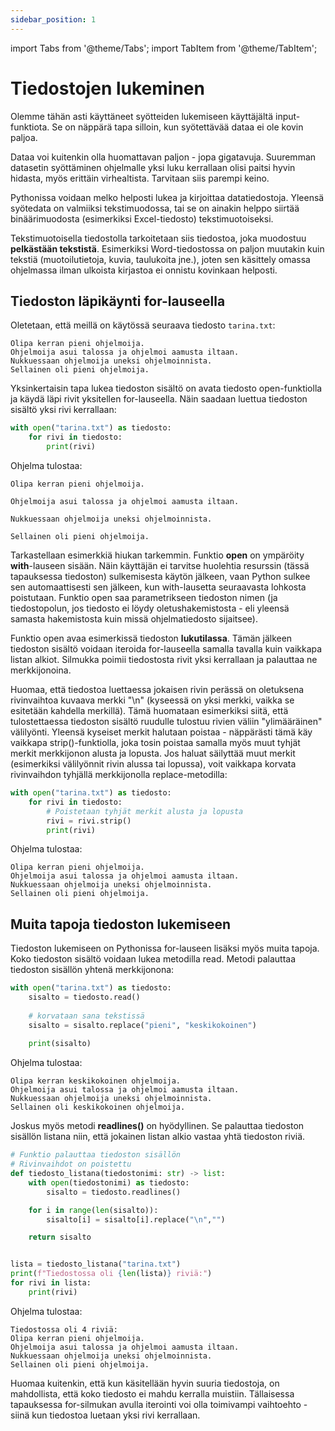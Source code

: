 ```yaml
---
sidebar_position: 1
---
```

import Tabs from '@theme/Tabs';
import TabItem from '@theme/TabItem';


# Tiedostojen lukeminen

Olemme tähän asti käyttäneet syötteiden lukemiseen käyttäjältä input-funktiota. Se on näppärä tapa silloin, kun syötettävää dataa ei ole kovin paljoa.

Dataa voi kuitenkin olla huomattavan paljon - jopa gigatavuja. Suuremman datasetin syöttäminen ohjelmalle yksi luku kerrallaan olisi paitsi hyvin hidasta, myös erittäin virhealtista. Tarvitaan siis parempi keino.

Pythonissa voidaan melko helposti lukea ja kirjoittaa datatiedostoja. Yleensä syötedata on valmiiksi tekstimuodossa, tai se on ainakin helppo siirtää binäärimuodosta (esimerkiksi Excel-tiedosto) tekstimuotoiseksi.

Tekstimuotoisella tiedostolla tarkoitetaan siis tiedostoa, joka muodostuu **pelkästään tekstistä**. Esimerkiksi Word-tiedostossa on paljon muutakin kuin tekstiä (muotoilutietoja, kuvia, taulukoita jne.), joten sen käsittely omassa ohjelmassa ilman ulkoista kirjastoa ei onnistu kovinkaan helposti.

## Tiedoston läpikäynti for-lauseella

Oletetaan, että meillä on käytössä seuraava tiedosto `tarina.txt`:

``` 
Olipa kerran pieni ohjelmoija.
Ohjelmoija asui talossa ja ohjelmoi aamusta iltaan.
Nukkuessaan ohjelmoija uneksi ohjelmoinnista.
Sellainen oli pieni ohjelmoija.
 ```

Yksinkertaisin tapa lukea tiedoston sisältö on avata tiedosto open-funktiolla ja käydä läpi rivit yksitellen for-lauseella. Näin saadaan luettua tiedoston sisältö yksi rivi kerrallaan:

```python 
with open("tarina.txt") as tiedosto:
    for rivi in tiedosto:
        print(rivi)
 ```

Ohjelma tulostaa:
```
Olipa kerran pieni ohjelmoija.

Ohjelmoija asui talossa ja ohjelmoi aamusta iltaan.

Nukkuessaan ohjelmoija uneksi ohjelmoinnista.

Sellainen oli pieni ohjelmoija.
 ```

Tarkastellaan esimerkkiä hiukan tarkemmin. Funktio **open** on ympäröity **with**-lauseen sisään. Näin käyttäjän ei tarvitse huolehtia resurssin (tässä tapauksessa tiedoston) sulkemisesta käytön jälkeen, vaan Python sulkee sen automaattisesti sen jälkeen, kun with-lausetta seuraavasta lohkosta poistutaan. Funktio open saa parametrikseen tiedoston nimen (ja tiedostopolun, jos tiedosto ei löydy oletushakemistosta - eli yleensä samasta hakemistosta kuin missä ohjelmatiedosto sijaitsee).

Funktio open avaa esimerkissä tiedoston **lukutilassa**. Tämän jälkeen tiedoston sisältö voidaan iteroida for-lauseella samalla tavalla kuin vaikkapa listan alkiot. Silmukka poimii tiedostosta rivit yksi kerrallaan ja palauttaa ne merkkijonoina.

Huomaa, että tiedostoa luettaessa jokaisen rivin perässä on oletuksena rivinvaihtoa kuvaava merkki "\n" (kyseessä on yksi merkki, vaikka se esitetään kahdella merkillä). Tämä huomataan esimerkiksi siitä, että tulostettaessa tiedoston sisältö ruudulle tulostuu rivien väliin "ylimääräinen" välilyönti. Yleensä kyseiset merkit halutaan poistaa - näppärästi tämä käy vaikkapa strip()-funktiolla, joka tosin poistaa samalla myös muut tyhjät merkit merkkijonon alusta ja lopusta. Jos haluat säilyttää muut merkit (esimerkiksi välilyönnit rivin alussa tai lopussa), voit vaikkapa korvata rivinvaihdon tyhjällä merkkijonolla replace-metodilla:

```python 
with open("tarina.txt") as tiedosto:
    for rivi in tiedosto:
        # Poistetaan tyhjät merkit alusta ja lopusta
        rivi = rivi.strip()
        print(rivi)
 ```

Ohjelma tulostaa:
```
Olipa kerran pieni ohjelmoija.
Ohjelmoija asui talossa ja ohjelmoi aamusta iltaan.
Nukkuessaan ohjelmoija uneksi ohjelmoinnista.
Sellainen oli pieni ohjelmoija.
 ```

## Muita tapoja tiedoston lukemiseen

Tiedoston lukemiseen on Pythonissa for-lauseen lisäksi myös muita tapoja. Koko tiedoston sisältö voidaan lukea metodilla read. Metodi palauttaa tiedoston sisällön yhtenä merkkijonona:

```python 
with open("tarina.txt") as tiedosto:
    sisalto = tiedosto.read()
    
    # korvataan sana tekstissä
    sisalto = sisalto.replace("pieni", "keskikokoinen")
    
    print(sisalto)
 ```

Ohjelma tulostaa:
```
Olipa kerran keskikokoinen ohjelmoija.
Ohjelmoija asui talossa ja ohjelmoi aamusta iltaan.
Nukkuessaan ohjelmoija uneksi ohjelmoinnista.
Sellainen oli keskikokoinen ohjelmoija.
 ```

Joskus myös metodi **readlines()** on hyödyllinen. Se palauttaa tiedoston sisällön listana niin, että jokainen listan alkio vastaa yhtä tiedoston riviä.

```python 
# Funktio palauttaa tiedoston sisällön
# Rivinvaihdot on poistettu
def tiedosto_listana(tiedostonimi: str) -> list:
    with open(tiedostonimi) as tiedosto:
        sisalto = tiedosto.readlines()

    for i in range(len(sisalto)):
        sisalto[i] = sisalto[i].replace("\n","")

    return sisalto


lista = tiedosto_listana("tarina.txt")
print(f"Tiedostossa oli {len(lista)} riviä:")
for rivi in lista:
    print(rivi)
 ```

Ohjelma tulostaa:
``` 
Tiedostossa oli 4 riviä:
Olipa kerran pieni ohjelmoija.
Ohjelmoija asui talossa ja ohjelmoi aamusta iltaan.
Nukkuessaan ohjelmoija uneksi ohjelmoinnista.
Sellainen oli pieni ohjelmoija.
 ```

Huomaa kuitenkin, että kun käsitellään hyvin suuria tiedostoja, on mahdollista, että koko tiedosto ei mahdu kerralla muistiin. Tällaisessa tapauksessa for-silmukan avulla iterointi voi olla toimivampi vaihtoehto - siinä kun tiedostoa luetaan yksi rivi kerrallaan.